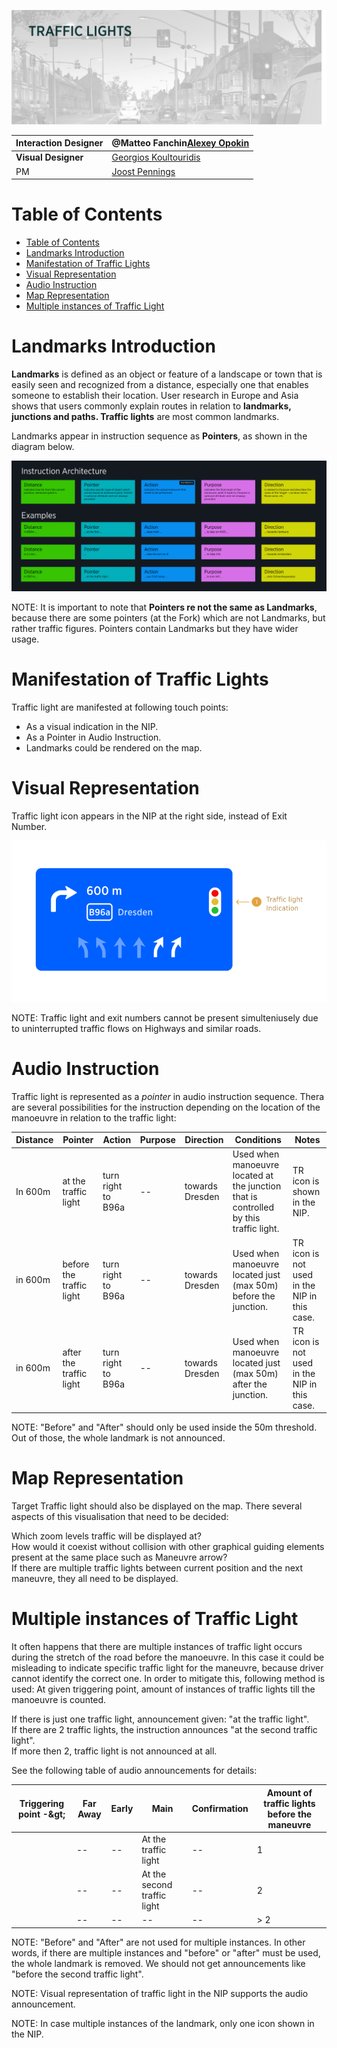 ![](images/157703442.png)

| **Interaction Designer** | @Matteo Fanchin[Alexey Opokin](https://tomtom.atlassian.net/wiki/people/70121:e8cb7861-9079-4b92-b96d-bfe8cd882680?ref=confluence) |
|---|---|
| **Visual Designer** | [Georgios Koultouridis](https://tomtom.atlassian.net/wiki/people/5be2fd44649a737c2342afbe?ref=confluence) |
| PM | [Joost Pennings](https://tomtom.atlassian.net/wiki/people/712020:a6d50cb1-97be-4a9a-a279-3fbb3e2e1799?ref=confluence) |

  

Table of Contents
=================


*   [Table of Contents](#Landmark/TrafficLight-TableofContents)
*   [Landmarks Introduction](#Landmark/TrafficLight-LandmarksIntroduction)
*   [Manifestation of Traffic Lights](#Landmark/TrafficLight-ManifestationofTrafficLights)
*   [Visual Representation](#Landmark/TrafficLight-VisualRepresentation)
*   [Audio Instruction](#Landmark/TrafficLight-AudioInstruction)
*   [Map Representation](#Landmark/TrafficLight-MapRepresentation)
*   [Multiple instances of Traffic Light](#Landmark/TrafficLight-MultipleinstancesofTrafficLight)

  

Landmarks Introduction
======================

**Landmarks** is defined as an object or feature of a landscape or town that is easily seen and recognized from a distance, especially one that enables someone to establish their location. User research in Europe and Asia shows that users commonly explain routes in relation to **landmarks, junctions and paths. Traffic lights** are most common landmarks.   
  
Landmarks appear in instruction sequence as **Pointers**, as shown in the diagram below. 

  
![](images/157703524.png)

NOTE: It is important to note that **Pointers re not the same as Landmarks**, because there are some pointers (at the Fork) which are not Landmarks, but rather traffic figures. Pointers contain Landmarks but they have wider usage.

  

Manifestation of Traffic Lights
===============================

Traffic light are manifested at following touch points:

*   As a visual indication in the NIP.
*   As a Pointer in Audio Instruction.
*   Landmarks could be rendered on the map.

  

  

Visual Representation 
======================

Traffic light icon appears in the NIP at the right side, instead of Exit Number. 

![](images/157703527.png)

NOTE: Traffic light and exit numbers cannot be present simulteniusely due to uninterrupted traffic flows on Highways and similar roads.

Audio Instruction 
==================

Traffic light is represented as a _pointer_ in audio instruction sequence. Thera are several possibilities for the instruction depending on the location of the manoeuvre in relation to the traffic light:

| Distance | Pointer | Action | Purpose | Direction | Conditions | Notes |
|---|---|---|---|---|---|---|
| In 600m | at the traffic light | turn right to B96a | \-\- | towards Dresden | Used when manoeuvre located at the junction that is controlled by this traffic light. | TR icon is shown in the NIP. |
| in 600m | before the traffic light | turn right to B96a | \-\- | towards Dresden | Used when manoeuvre located just (max 50m) before the junction. | TR icon is not used in the NIP in this case. |
| in 600m | after the traffic light | turn right to B96a | \-\- | towards Dresden | Used when manoeuvre located just (max 50m) after the junction. | TR icon is not used in the NIP in this case. |

NOTE: "Before" and "After" should only be used inside the 50m threshold. Out of those, the whole landmark is not announced.

  

Map Representation
==================

Target Traffic light should also be displayed on the map. There several aspects of this visualisation that need to be decided:  
  
Which zoom levels traffic will be displayed at?  
How would it coexist without collision with other graphical guiding elements present at the same place such as Maneuvre arrow?  
If there are multiple traffic lights between current position and the next maneuvre, they all need to be displayed.

  

  

Multiple instances of Traffic Light
===================================

It often happens that there are multiple instances of traffic light occurs during the stretch of the road before the manoeuvre. In this case it could be misleading to indicate specific traffic light for the maneuvre, because driver cannot identify the correct one. In order to mitigate this, following method is used: At given triggering point, amount of instances of traffic lights till the manoeuvre is counted.  
  
If there is just one traffic light, announcement given: "at the traffic light".  
If there are 2 traffic lights, the instruction announces "at the second traffic light".  
If more then 2, traffic light is not announced at all.  
  
See the following table of audio announcements for details:

| Triggering point \-\&gt; | Far Away | Early | Main | Confirmation | Amount of traffic lights before the maneuvre |
|---|---|---|---|---|----------------------------------------------|
|  | \-\- | \-\- | At the traffic light | \-\- | 1                                            |
|  | \-\- | \-\- | At the second traffic light | \-\- | 2                                            |
|  | \-\- | \-\- | \-\- | \-\- | \> 2                                         |

NOTE: "Before" and "After" are not used for multiple instances. In other words, if there are multiple instances and "before" or "after" must be used, the whole landmark is removed. We should not get announcements like "before the second traffic light".

NOTE: Visual representation of traffic light in the NIP supports the audio announcement.  
  
NOTE: In case multiple instances of the landmark, only one icon shown in the NIP.